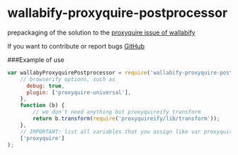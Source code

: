 # wallabify-proxyquire-postprocessor
prepackaging of the solution to the [proxyquire issue of wallabify](https://github.com/wallabyjs/wallabify/issues/2)

If you want to contribute or report bugs [GitHub](https://github.com/elevatebart/wallabify-proxyquire-postprocessor)

###Example of use
``` js
var wallabyProxyquirePostprocessor = require('wallabify-proxyquire-postprocessor')({
    // browserify options, such as
      debug: true,
      plugin: ['proxyquire-universal'],
    },
    function (b) {
        // we don't need anything but proxyquireify transform
        return b.transform(require('proxyquireify/lib/transform'));
    },
    // IMPORTANT: list all variables that you assign like var proxyquire = require('proxyquireify')(require);
    ['proxyquire']
);